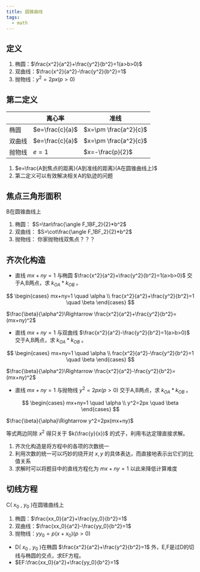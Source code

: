 ```yaml
---
title: 圆锥曲线
tags:
  - math
---
```


## 定义

1. 椭圆：$\frac{x^2}{a^2}+\frac{y^2}{b^2}=1(a>b>0)$
2. 双曲线：$\frac{x^2}{a^2}-\frac{y^2}{b^2}=1$
3. 抛物线：$y^2=2px(p>0)$

## 第二定义

||离心率|准线|
|----|----|----|
|椭圆|$e=\frac{c}{a}$|$x=\pm \frac{a^2}{c}$|
|双曲线|$e=\frac{c}{a}$|$x=\pm \frac{a^2}{c}$|
|抛物线|$e=1$|$x=-\frac{p}{2}$|

1. $e=\frac{A到焦点的距离}{A到准线的距离}(A在圆锥曲线上)$
2. 第二定义可以有效解决相关A的轨迹的问题

## 焦点三角形面积

B在圆锥曲线上

1. 椭圆： $S=\tan\frac{\angle F_1BF_2}{2}*b^2$
2. 双曲线： $S=\cot\frac{\angle F_1BF_2}{2}*b^2$
3. 抛物线： 你家抛物线双焦点？？？

## 齐次化构造

- 直线 $mx+ny=1$ 与椭圆 $\frac{x^2}{a^2}+\frac{y^2}{b^2}=1(a>b>0)$ 交于A,B两点，求 $k_{OA}*k_{OB}$ 。

$$
\begin{cases}
mx+ny=1 \quad \alpha \\
frac{x^2}{a^2}+\frac{y^2}{b^2}=1 \quad \beta
\end{cases}
$$

$\frac{\beta}{\alpha^2}\Rightarrow \frac{x^2}{a^2}+\frac{y^2}{b^2}=(mx+ny)^2$

- 直线 $mx+ny=1$ 与双曲线 $\frac{x^2}{a^2}-\frac{y^2}{b^2}=1(a>b>0)$ 交于A,B两点，求 $k_{OA}*k_{OB}$ 。

$$
\begin{cases}
mx+ny=1 \quad \alpha \\
frac{x^2}{a^2}-\frac{y^2}{b^2}=1 \quad \beta
\end{cases}
$$

$\frac{\beta}{\alpha^2}\Rightarrow \frac{x^2}{a^2}-\frac{y^2}{b^2}=(mx+ny)^2$

- 直线 $mx+ny=1$ 与抛物线 $y^2=2px(p>0)$ 交于A,B两点，求 $k_{OA}*k_{OB}$ 。

$$
\begin{cases}
mx+ny=1 \quad \alpha \\
y^2=2px \quad \beta
\end{cases}
$$

$\frac{\beta}{\alpha}\Rightarrow y^2=2px(mx+ny)$

等式两边同除 $x^2$ 得只关于 $k(\frac{y}{x})$ 的式子，利用韦达定理直接求解。

1. 齐次化构造是将方程中的各项的次数统一
2. 利用次数的统一可以巧妙的绕开对 $x,y$ 的具体表达，而直接地表示出它们的比值关系
3. 求解时可以将题目中的直线方程化为 $mx+ny=1$ 以此来降低计算难度

## 切线方程

C( $x_0$ , $y_0$ )在圆锥曲线上

1. 椭圆：$\frac{xx_0}{a^2}+\frac{yy_0}{b^2}=1$
2. 双曲线：$\frac{xx_0}{a^2}-\frac{yy_0}{b^2}=1$
3. 抛物线：$yy_0=p(x+x_0)(p>0)$

- D( $x_0$ , $y_0$ )在椭圆 $\frac{x^2}{a^2}+\frac{y^2}{b^2}=1$ 外，E,F是过D的切线与椭圆的交点，求EF方程。
- $EF:\frac{xx_0}{a^2}+\frac{yy_0}{b^2}=1$